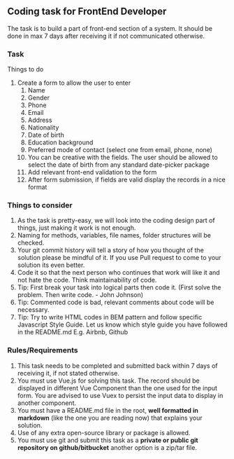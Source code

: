 ## Coding task for FrontEnd Developer

The task is to build a part of front-end section of a system. It should be done in max 7 days after receiving it if not communicated otherwise.

### Task

Things to do

1. Create a form to allow the user to enter 
    1. Name
    2. Gender
    3. Phone 
    4. Email 
    5. Address
    6. Nationality
    7. Date of birth
    8. Education background 
    9. Preferred mode of contact (select one from email, phone, none)
    10. You can be creative with the fields. The user should be allowed to select the date of birth from any standard date-picker package
    11. Add relevant front-end validation to the form
    12. After form submission, if fields are valid display the records in a nice format

### Things to consider

1. As the task is pretty-easy, we will look into the coding design part of things, just making it work is not enough.
2. Naming for methods, variables, file names, folder structures will be checked.
3. Your git commit history will tell a story of how you thought of the solution please be mindful of it. If you use Pull request to come to your solution its even better.
4. Code it so that the next person who continues that work will like it and not hate the code. Think maintainability of code.
5. Tip: First break your task into logical parts then code it. (First solve the problem. Then write code. - John Johnson)
6. Tip: Commented code is bad, relevant comments about code will be necessary.
7. Tip: Try to write HTML codes in BEM pattern and follow specific Javascript Style Guide. Let us know which style guide you have followed in the README.md E.g. Airbnb, Github

### Rules/Requirements

1. This task needs to be completed and submitted back within 7 days of receiving it, if not stated otherwise.
2. You must use Vue.js for solving this task. The record should be displayed in different Vue Component than the one used for the input form. You are advised to use Vuex to persist the input data to display in another component. 
3. You must have a README.md file in the root, **well formatted in markdown** (like the one you are reading now) that explains your solution.
4. Use of any extra open-source library or package is allowed.
5. You must use git and submit this task as a **private or public git repository on github/bitbucket** another option is a zip/tar file.

